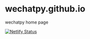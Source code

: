 # wechatpy.github.io
wechatpy home page

[![Netlify Status](https://api.netlify.com/api/v1/badges/3eaa0233-10c5-4da5-b1c7-e9d15eb2568d/deploy-status)](https://app.netlify.com/sites/wechatpy/deploys)